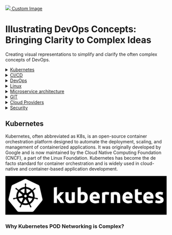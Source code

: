 <p>
  <a href="https://blog.bytebytego.com/?utm_source=site"><img src="images/banner.jpg" /> Custom Image</a>
</p>


# Illustrating DevOps Concepts: Bringing Clarity to Complex Ideas

Creating visual representations to simplify and clarify the often complex concepts of DevOps.

<!-- Start of the TOC -->
<details>
<summary><a href="#kubernetes">Kubernetes</a></summary>

- [Why Kubernetes POD Networking is Complex ?](#why-kubernetes-pod-networking-is-complex?)

</details>

<details>
<summary><a href="#section-2">CI/CD</a></summary>

- [Topic 1](#)

</details>

</details>

<details>
<summary><a href="#section-2">DevOps</a></summary>

- [Topic 1](#)

</details></details>

<details>
<summary><a href="#section-2">Linux</a></summary>

- [Topic 1](#)

</details></details>

<details>
<summary><a href="#section-2">Microservice architecture</a></summary>

- [Topic 1](#)

</details>

<details>
<summary><a href="#section-2">GIT</a></summary>

- [Topic 1](#)

</details>

<details>
<summary><a href="#section-2">Cloud Providers</a></summary>

- [Topic 1](#)

</details>

<details>
<summary><a href="#section-2">Security</a></summary>

- [Topic 1](#)

</details>
<!-- End of the TOC -->


<!-- Start of the content -->
## Kubernetes

Kubernetes, often abbreviated as K8s, is an open-source container orchestration platform designed to automate the deployment, scaling, and management of containerized applications. It was originally developed by Google and is now maintained by the Cloud Native Computing Foundation (CNCF), a part of the Linux Foundation. Kubernetes has become the de facto standard for container orchestration and is widely used in cloud-native and container-based application development.

<p>
  <img src="images/kubernetes.png" style="width: 640px">
</p>

### Why Kubernetes POD Networking is Complex?


<!-- End of the content -->
